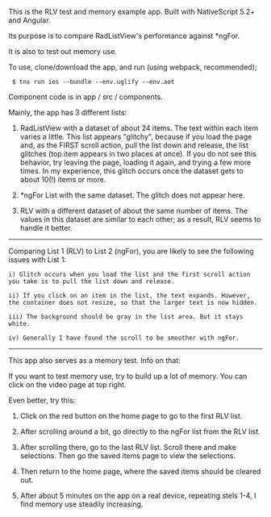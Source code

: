  This is the RLV test and memory example app. Built with NativeScript 5.2+ and Angular.
 
 Its purpose is to compare RadListView's performance against *ngFor.
 
 It is also to test out memory use.
 
 To use, clone/download the app, and run (using webpack, recommended);
 
     $ tns run ios --bundle --env.uglify --env.aot
 
 Component code is in app / src / components.
 
 Mainly, the app has 3 different lists:
 
 1) RadListView with a dataset of about 24 items. The text within each item varies a little. This list appears "glitchy", because if you load the page and, as the FIRST scroll action, pull the list down and release, the list glitches (top item appears in two places at once). If you do not see this behavior, try leaving the page, loading it again, and trying a few more times. In my experience, this glitch occurs once the dataset gets to about 10(!) items or more.
 
 2) *ngFor List with the same dataset. The glitch does not appear here.
 
 3) RLV with a different dataset of about the same number of items. The values in this dataset are similar to each other; as a result, RLV seems to handle it better.
 ****
 Comparing List 1 (RLV) to List 2 (ngFor), you are likely to see the following issues with List 1:
 
    i) Glitch occurs when you load the list and the first scroll action you take is to pull the list down and release.
 
    ii) If you click on an item in the list, the text expands. However, the container does not resize, so that the larger text is now hidden.
 
    iii) The background should be gray in the list area. But it stays white.
 
    iv) Generally I have found the scroll to be smoother with ngFor.
****
 This app also serves as a memory test. Info on that:
  
  If you want to test memory use, try to build up a lot of memory. You can click on the video page at top right.
  
  Even better, try this:

  1) Click on the red button on the home page to go to the first RLV list.

  2) After scrolling around a bit, go directly to the ngFor list from the RLV list.

  3) After scrolling there, go to the last RLV list. Scroll there and make selections. Then go the saved items page to view the selections.

  4) Then return to the home page, where the saved items should be cleared out.

  5) After about 5 minutes on the app on a real device, repeating stels 1-4, I find memory use steadily increasing.

